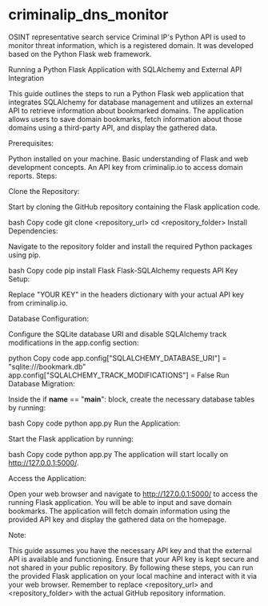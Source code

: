 # criminalip_dns_monitor
OSINT representative search service Criminal IP's Python API is used to monitor threat information, which is a registered domain.  It was developed based on the Python Flask web framework.

Running a Python Flask Application with SQLAlchemy and External API Integration

This guide outlines the steps to run a Python Flask web application that integrates SQLAlchemy for database management and utilizes an external API to retrieve information about bookmarked domains. The application allows users to save domain bookmarks, fetch information about those domains using a third-party API, and display the gathered data.

Prerequisites:

Python installed on your machine.
Basic understanding of Flask and web development concepts.
An API key from criminalip.io to access domain reports.
Steps:

Clone the Repository:

Start by cloning the GitHub repository containing the Flask application code.

bash
Copy code
git clone <repository_url>
cd <repository_folder>
Install Dependencies:

Navigate to the repository folder and install the required Python packages using pip.

bash
Copy code
pip install Flask Flask-SQLAlchemy requests
API Key Setup:

Replace "YOUR KEY" in the headers dictionary with your actual API key from criminalip.io.

Database Configuration:

Configure the SQLite database URI and disable SQLAlchemy track modifications in the app.config section:

python
Copy code
app.config["SQLALCHEMY_DATABASE_URI"] = "sqlite:///bookmark.db"
app.config["SQLALCHEMY_TRACK_MODIFICATIONS"] = False
Run Database Migration:

Inside the if __name__ == "__main__": block, create the necessary database tables by running:

bash
Copy code
python app.py
Run the Application:

Start the Flask application by running:

bash
Copy code
python app.py
The application will start locally on http://127.0.0.1:5000/.

Access the Application:

Open your web browser and navigate to http://127.0.0.1:5000/ to access the running Flask application. You will be able to input and save domain bookmarks. The application will fetch domain information using the provided API key and display the gathered data on the homepage.

Note:

This guide assumes you have the necessary API key and that the external API is available and functioning.
Ensure that your API key is kept secure and not shared in your public repository.
By following these steps, you can run the provided Flask application on your local machine and interact with it via your web browser. Remember to replace <repository_url> and <repository_folder> with the actual GitHub repository information.
